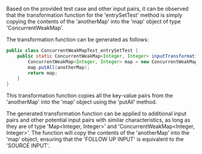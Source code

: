 Based on the provided test case and other input pairs, it can be observed that the transformation function for the 'entrySetTest' method is simply copying the contents of the 'anotherMap' into the 'map' object of type 'ConcurrentWeakMap'.

The transformation function can be generated as follows:

```java
public class ConcurrentWeakMapTest_entrySetTest {
    public static ConcurrentWeakMap<Integer, Integer> inputTransformation_entrySetTest(Map<Integer, Integer> anotherMap)  {
        ConcurrentWeakMap<Integer, Integer> map = new ConcurrentWeakMap<>();
        map.putAll(anotherMap);
        return map;
    }
}
```

This transformation function copies all the key-value pairs from the 'anotherMap' into the 'map' object using the 'putAll' method.

The generated transformation function can be applied to additional input pairs and other potential input pairs with similar characteristics, as long as they are of type 'Map<Integer, Integer>' and 'ConcurrentWeakMap<Integer, Integer>'. The function will copy the contents of the 'anotherMap' into the 'map' object, ensuring that the 'FOLLOW UP INPUT' is equivalent to the 'SOURCE INPUT'.